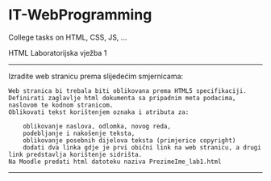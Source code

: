 # IT-WebProgramming
College tasks on HTML, CSS, JS, ...

HTML Laboratorijska vježba 1
____________________________
Izradite web stranicu prema slijedećim smjernicama:

    Web stranica bi trebala biti oblikovana prema HTML5 specifikaciji.
    Definirati zaglavlje html dokumenta sa pripadnim meta podacima, naslovom te kodnom stranicom.
    Oblikovati tekst korištenjem oznaka i atributa za:

        oblikovanje naslova, odlomka, novog reda,
        podebljanje i nakošenje teksta,
        oblikovanje posebnih dijelova teksta (primjerice copyright)
        dodati dva linka gdje je prvi obični link na web stranicu, a drugi link predstavlja korištenje sidrišta.
    Na Moodle predati html datoteku naziva PrezimeIme_lab1.html
____________________________
